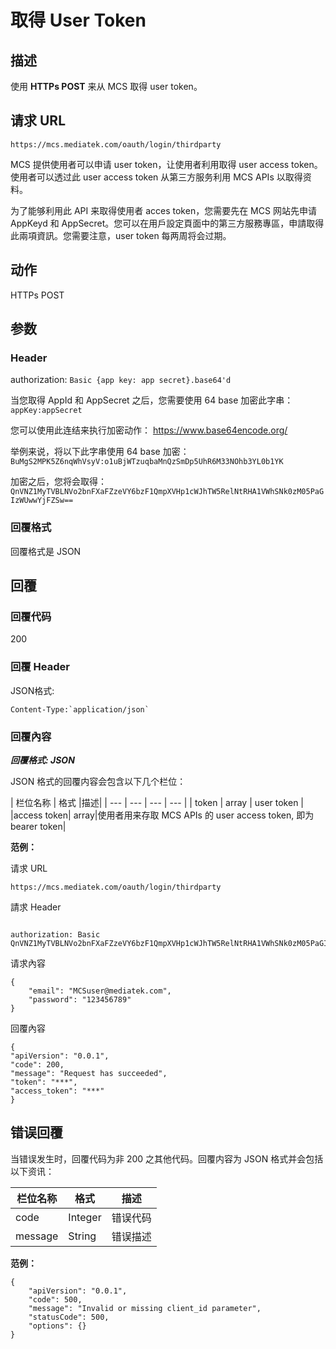 # 取得 User Token

## 描述

使用 **HTTPs POST** 来从 MCS 取得 user token。


## 请求 URL

```
https://mcs.mediatek.com/oauth/login/thirdparty

```
MCS 提供使用者可以申请 user token，让使用者利用取得 user access token。 使用者可以透过此 user access token 从第三方服务利用 MCS APIs 以取得资料。

为了能够利用此 API 来取得使用者 acces token，您需要先在 MCS 网站先申请 AppKeyd 和 AppSecret。您可以在用戶設定頁面中的第三方服務專區，申請取得此兩項資訊。您需要注意，user token 每两周将会过期。


## 动作
HTTPs POST


## 参数
### Header

authorization: `Basic {app key: app secret}.base64'd`

当您取得 AppId 和 AppSecret 之后，您需要使用 64 base 加密此字串：`appKey:appSecret`

您可以使用此连结来执行加密动作：
https://www.base64encode.org/

举例来说，将以下此字串使用 64 base 加密：
 `BuMgS2MPK5Z6nqWhVsyV:o1uBjWTzuqbaMnQzSmDp5UhR6M33NOhb3YL0b1YK`

加密之后，您将会取得： `QnVNZ1MyTVBLNVo2bnFXaFZzeVY6bzF1QmpXVHp1cWJhTW5RelNtRHA1VWhSNk0zM05PaGIzWUwwYjFZSw==`


### 回覆格式

回覆格式是 JSON

## 回覆

### 回覆代码
200

### 回覆 Header

JSON格式:
```
Content-Type:`application/json`
```

### 回覆內容

***回覆格式: JSON***

JSON 格式的回覆内容会包含以下几个栏位：

| 栏位名称 | 格式 |描述|
| --- | --- | --- | --- |
| token | array | user token |
|access token| array|使用者用来存取 MCS APIs 的 user access token, 即为 bearer token|


**范例：**

请求 URL
```
https://mcs.mediatek.com/oauth/login/thirdparty
```

請求 Header
```

authorization: Basic QnVNZ1MyTVBLNVo2bnFXaFZzeVY6bzF1QmpXVHp1cWJhTW5RelNtRHA1VWhSNk0zM05PaGIzWUwwYjFZSw==

```


请求內容
```
{
    "email": "MCSuser@mediatek.com",
    "password": "123456789"
}
```

回覆內容

```
{
"apiVersion": "0.0.1",
"code": 200,
"message": "Request has succeeded",
"token": "***",
"access_token": "***"
}

```
## 错误回覆

当错误发生时，回覆代码为非 200 之其他代码。回覆内容为 JSON 格式并会包括以下资讯：

| 栏位名称 | 格式 |描述|
| --- | --- | --- |
| code | Integer | 错误代码 |
| message | String | 错误描述 |

**范例：**

```
{
    "apiVersion": "0.0.1",
    "code": 500,
    "message": "Invalid or missing client_id parameter",
    "statusCode": 500,
    "options": {}
}
```



